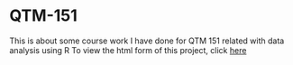 # QTM-151
This is about some course work I have done for QTM 151 related with data analysis using R
To view the html form of this project, click [here](https://htmlpreview.github.io/?https://github.com/jinisrighthere/QTM-151/blob/main/Final-project-151.html)

